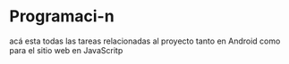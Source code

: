 # Programaci-n
acá esta todas las tareas relacionadas al proyecto tanto en Android como para el sitio web en JavaScritp
